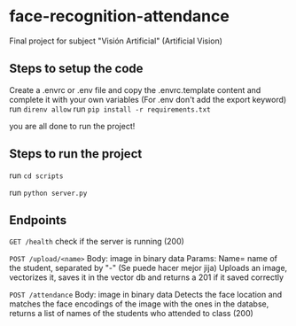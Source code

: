# face-recognition-attendance
Final project for subject "Visión Artificial" (Artificial Vision)

## Steps to setup the code
Create a .envrc or .env file and copy the .envrc.template content and complete it with your own variables (For .env don't add the export keyword)
run ```direnv allow```
run ```pip install -r requirements.txt```

you are all done to run the project!

## Steps to run the project
run ```cd scripts``` 

run ```python server.py```

## Endpoints
```GET /health```
check if the server is running (200)

```POST /upload/<name>```
Body: image in binary data
Params: Name= name of the student, separated by "-" (Se puede hacer mejor jija)
Uploads an image, vectorizes it, saves it in the vector db and returns a 201 if it saved correctly

```POST /attendance```
Body: image in binary data
Detects the face location and matches the face encodings of the image with the ones in the databse, returns a list of names of the students who attended to class (200)
